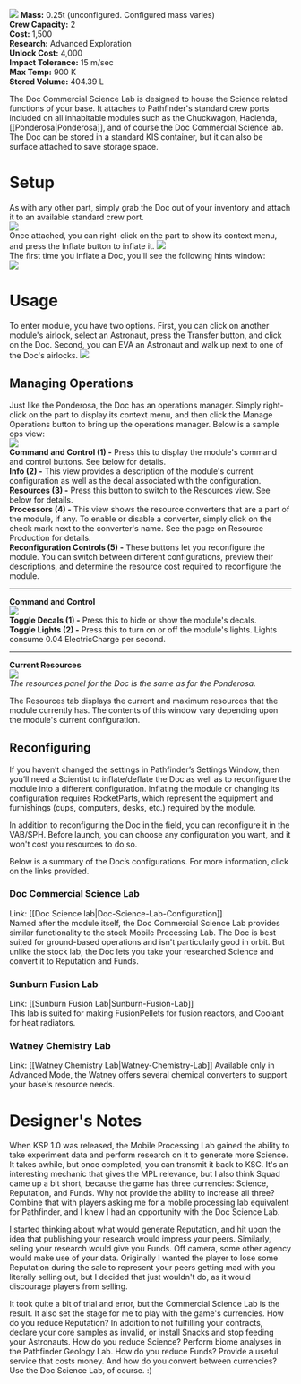 ![](https://github.com/Angel-125/Pathfinder/wiki/DocSciLab.jpg)
**Mass:** 0.25t (unconfigured. Configured mass varies)  
**Crew Capacity:** 2  
**Cost:** 1,500  
**Research:** Advanced Exploration  
**Unlock Cost:** 4,000  
**Impact Tolerance:** 15 m/sec  
**Max Temp:** 900 K  
**Stored Volume:** 404.39 L  

The Doc Commercial Science Lab is designed to house the Science related functions of your base. It attaches to Pathfinder's standard crew ports included on all inhabitable modules such as the Chuckwagon, Hacienda, [[Ponderosa|Ponderosa]], and of course the Doc Commercial Science lab. The Doc can be stored in a standard KIS container, but it can also be surface attached to save storage space.

# Setup
As with any other part, simply grab the Doc out of your inventory and attach it to an available standard crew port.  
![](https://github.com/Angel-125/Pathfinder/wiki/DocSetup1.jpg)  
Once attached, you can right-click on the part to show its context menu, and press the Inflate button to inflate it.
![](https://github.com/Angel-125/Pathfinder/wiki/DocSetup2.jpg)  
The first time you inflate a Doc, you'll see the following hints window:  
![](https://github.com/Angel-125/Pathfinder/wiki/DocSciOpsView2.jpg)  
# Usage
To enter module, you have two options. First, you can click on another module's airlock, select an Astronaut, press the Transfer button, and click on the Doc. Second, you can EVA an Astronaut and walk up next to one of the Doc's airlocks.
![](https://github.com/Angel-125/Pathfinder/wiki/DocSetup3.jpg)  
## Managing Operations
Just like the Ponderosa, the Doc has an operations manager. Simply right-click on the part to display its context menu, and then click the Manage Operations button to bring up the operations manager. Below is a sample ops view:  
![](https://github.com/Angel-125/Pathfinder/wiki/DocSciOpsView0.jpg)  
**Command and Control (1) -** Press this to display the module's command and control buttons. See below for details.  
**Info (2) -** This view provides a description of the module's current configuration as well as the decal associated with the configuration.  
**Resources (3) -** Press this button to switch to the Resources view. See below for details.  
**Processors (4) -** This view shows the resource converters that are a part of the module, if any. To enable or disable a converter, simply click on the check mark next to the converter's name. See the page on Resource Production for details.  
**Reconfiguration Controls (5) -** These buttons let you reconfigure the module. You can switch between different configurations, preview their descriptions, and determine the resource cost required to reconfigure the module.  
***  
**Command and Control**  
![](https://github.com/Angel-125/Pathfinder/wiki/DocCnC.jpg)  
**Toggle Decals (1) -** Press this to hide or show the module's decals.  
**Toggle Lights (2) -** Press this to turn on or off the module's lights. Lights consume 0.04 ElectricCharge per second.  
***  
**Current Resources**  
![](https://github.com/Angel-125/Pathfinder/wiki/POM3.jpg)  
_The resources panel for the Doc is the same as for the Ponderosa._

The Resources tab displays the current and maximum resources that the module currently has. The contents of this window vary depending upon the module's current configuration.
## Reconfiguring
If you haven’t changed the settings in Pathfinder’s Settings Window, then you’ll need a Scientist to inflate/deflate the Doc as well as to reconfigure the module into a different configuration. Inflating the module or changing its configuration requires RocketParts, which represent the equipment and furnishings (cups, computers, desks, etc.) required by the module.  

In addition to reconfiguring the Doc in the field, you can reconfigure it in the VAB/SPH. Before launch, you can choose any configuration you want, and it won't cost you resources to do so.  

Below is a summary of the Doc’s configurations. For more information, click on the links provided.  
### Doc Commercial Science Lab  
Link: [[Doc Science lab|Doc-Science-Lab-Configuration]]  
Named after the module itself, the Doc Commercial Science Lab provides similar functionality to the stock Mobile Processing Lab. The Doc is best suited for ground-based operations and isn't particularly good in orbit. But unlike the stock lab, the Doc lets you take your researched Science and convert it to Reputation and Funds.  
### Sunburn Fusion Lab  
Link: [[Sunburn Fusion Lab|Sunburn-Fusion-Lab]]  
This lab is suited for making FusionPellets for fusion reactors, and Coolant for heat radiators.  
### Watney Chemistry Lab  
Link: [[Watney Chemistry Lab|Watney-Chemistry-Lab]]
Available only in Advanced Mode, the Watney offers several chemical converters to support your base's resource needs.
# Designer's Notes  
When KSP 1.0 was released, the Mobile Processing Lab gained the ability to take experiment data and perform research on it to generate more Science. It takes awhile, but once completed, you can transmit it back to KSC. It's an interesting mechanic that gives the MPL relevance, but I also think Squad came up a bit short, because the game has three currencies: Science, Reputation, and Funds. Why not provide the ability to increase all three? Combine that with players asking me for a mobile processing lab equivalent for Pathfinder, and I knew I had an opportunity with the Doc Science Lab. 

I started thinking about what would generate Reputation, and hit upon the idea that publishing your research would impress your peers. Similarly, selling your research would give you Funds. Off camera, some other agency would make use of your data. Originally I wanted the player to lose some Reputation during the sale to represent your peers getting mad with you literally selling out, but I decided that just wouldn't do, as it would discourage players from selling.

It took quite a bit of trial and error, but the Commercial Science Lab is the result. It also set the stage for me to play with the game's currencies. How do you reduce Reputation? In addition to not fulfilling your contracts, declare your core samples as invalid, or install Snacks and stop feeding your Astronauts. How do you reduce Science? Perform biome analyses in the Pathfinder Geology Lab. How do you reduce Funds? Provide a useful service that costs money. And how do you convert between currencies? Use the Doc Science Lab, of course. :)